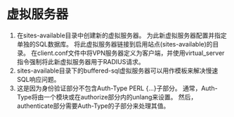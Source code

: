 # 虚拟服务器
1. 在sites-available目录中创建新的虚拟服务器。 为此新虚拟服务器配置并指定单独的SQL数据库。 将此虚拟服务器链接到启用站点(sites-available)的目录。 在client.conf文件中将VPN服务器定义为客户端，并使用virtual_server指令强制将此新虚拟服务器用于RADIUS请求。
2. sites-available目录下的buffered-sql虚拟服务器可以用作模板来解决慢速SQL响应问题。
3. 这是因为身份验证部分不包含Auth-Type PERL {...}子部分。 通常，Auth-Type将由一个模块或在authorize部分内的unlang来设置。 然后，authenticate部分需要Auth-Type的子部分来处理其值。